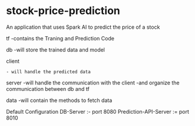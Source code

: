 # stock-price-prediction
An application that uses Spark AI to predict the price of a stock

tf 
    -contains the Traning and Prediction Code

db
    -will store the trained data and model

client

    - will handle the predicted data

server
    -will handle the communication with the client
    -and organize the communication between db and tf

data 
    -will contain the methods to fetch data


Default Configuration 
    DB-Server :- port 8080
    Prediction-API-Server := port 8010